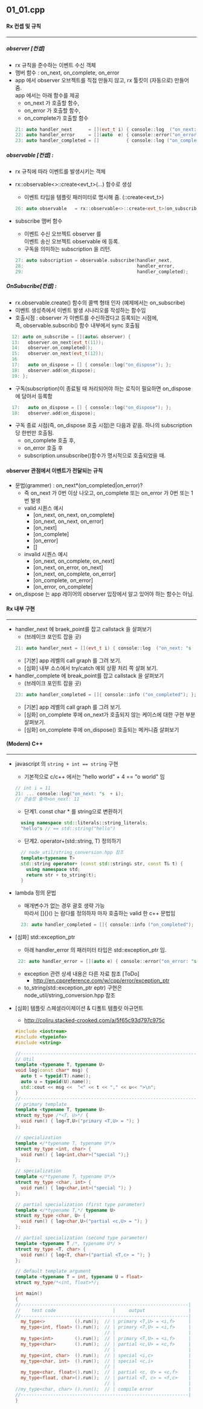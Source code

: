 ## 01_01.cpp
#### Rx 컨셉 및 규칙 
----------------
##### observer [컨셉] 
* rx 규칙을 준수하는 이벤트 수신 객체
* 맴버 함수 : on_next, on_complete, on_error 
* app 에서 observer 오브젝트를 직접 만들지 않고, rx 툴킷이 (자동으로) 만들어 줌.  
  app 에서는 아래 함수를 제공  
  * on_next 가 호출할 함수,  
  * on_error 가 호출할 함수,  
  * on_complete가 호출할 함수
  ```cpp
  21: auto handler_next      = [](evt_t i) { console::log  ("on_next: "s  + i); };
  22: auto handler_error     = [](auto  e) { console::error("on_error: "s + e); };
  23: auto handler_completed = []          { console::log ("on_completed");     };
  ```

##### observable [컨셉] : 
* rx 규칙에 따라 이벤트를 발생시키는 객체
* rx::observable<>::create<evt_t>(...) 함수로 생성
  * 이벤트 타입을 템플릿 패러미터로 명시해 줌. (::create<evt_t>)
  ```cpp
  26: auto observable   = rx::observable<>::create<evt_t>(on_subscribe)
  ```
  
* subscribe 맴버 함수
  * 이벤트 수신 오브젝트 observer 를  
     이벤트 송신 오브젝트 observable 에 등록.
  * 구독을 의미하는 subscription 을 리턴.
  ```cpp
  27: auto subscription = observable.subscribe(handler_next,
  28:                                          handler_error,
  29:                                          handler_completed);
  ```


##### OnSubscribe[컨셉] :
* rx.observable.create() 함수의 콜백 형태 인자 (예제에서는 on_subscribe)
* 이벤트 생성측에서 이벤트 발생 시나리오를 작성하는 함수임
* 호출시점 : observer 가 이벤트를 수신하겠다고 등록되는 시점에,  
  즉, observable.subscrib() 함수 내부에서 sync 호출됨
```cpp
  12: auto on_subscribe = [](auto& observer) {
  13:   observer.on_next(evt_t(11));
  14:   observer.on_completed();
  15:   observer.on_next(evt_t(12));
  16
  17:   auto on_dispose = [] { console::log("on_dispose"); };
  18:   observer.add(on_dispose);
  19: };
```
* 구독(subscription)이 종료될 때 처리되어야 하는 로직이 필요하면 on_dispose 에 담아서 등록함
```cpp
  17:   auto on_dispose = [] { console::log("on_dispose"); };
  18:   observer.add(on_dispose); 
```    
  * 구독 종료 시점(즉, on_dispose 호출 시점)은 다음과 같음. 하나의 subscription 당 한번만 호출됨.
    *  on_complete 호출 후, 
    *  on_error 호출 후
    *  subscription.unsubscribe()함수가 명시적으로 호출되었을 때.

#### observer 관점에서 이벤트가 전달되는 규칙
* 문법(grammer) : on_next*(on_completed|on_error)?
  * 즉 on_next 가 0번 이상 나오고,  on_complete 또는 on_error 가 0번 또는 1번 발생
  * valid 시퀀스 예시
    * [on_next, on_next, on_complete]
    * [on_next, on_next, on_error]
    * [on_next]
    * [on_complete]
    * [on_error]
    * []
  * invalid 시퀀스 예시
    * [on_next, on_complete, on_next]
    * [on_next, on_error,    on_next]
    * [on_next, on_complete, on_error]
    * [on_complete, on_error]
    * [on_error, on_complete]
* on_dispose 는
  app 레이어의 observer 입장에서 알고 있어야 하는 함수는 아님.

  
#### Rx 내부 구현
----------------
* handler_next 에 braek_point를 잡고 callstack 을 살펴보기
  * (브레이크 포인트 잡을 곳)
  ```cpp
  21: auto handler_next = [](evt_t i) { console::log  ("on_next: "s  + i); };
  ```
  * [기본] app 레벨의  call graph 를 그려 보기.
  * [심화] 내부 소스에서 try/catch 예외 상황 처리 쪽 살펴 보기.
* handler_complete 에 break_point를 잡고 callstack 을 살펴보기
  * (브레이크 포인트 잡을 곳)
  ```cpp
  23: auto handler_completed = []{ console::info ("on_completed"); };
  ```
  * [기본] app 레벨의 call graph 를 그려 보기.
  * [심화] on_complete 후에 on_next가 호출되지 않는 케이스에 대한 구현 부분 살펴보기. 
  * [심화] on_complete 후에 on_dispose() 호출되는 메커니즘 살펴보기

#### (Modern) C++
----------------
* javascript 의 ``string + int == string``  구현
  * 기본적으로 c/c++ 에서는 "hello world" + 4 == "o world"  임
  ```cpp
  // int i = 11
  21: ... console::log("on_next: "s  + i);
  // 콘솔창 출력>on_next: 11
  ```
  * 단계1. const char * 를 string으로 변환하기
  ```cpp
    using namespace std::literals::string_literals;
    "hello"s // == std::string("hello")
   ```
  * 단계2. operator+(std::string, T) 정의하기
  ```cpp
    // node_util/string_conversion.hpp 참조
    template<typename T>
    std::string operator+ (const std::string& str, const T& t) {
      using namespace std;
      return str + to_string(t);
    }
  ```
* lambda 정의 문법
  * 매개변수가 없는 경우 괄호 생략 가능  
    따라서  []{}() 는 람다를 정의하자 마자 호출하는 valid 한 c++ 문법임
  ```cpp
    23: auto handler_completed = []{ console::info ("on_completed"); };
  ```

* [심화] std::exception_ptr
  * 아래 handler_error 의 패러미터 타입은 std::exception_ptr 임.
  ```cpp
   22: auto handler_error = [](auto e) { console::error("on_error: "s + e); };
  ```
  * exception 관련 상세 내용은 다른 자료 참조 [ToDo]
    * http://en.cppreference.com/w/cpp/error/exception_ptr 
  * to_string(std::exception_ptr eptr) 구현은 
    node_util/string_conversion.hpp 참조  

* [심화] 템플릿 스페셜라이제이션 & 디폴트 템플릿 아규먼트
  * http://coliru.stacked-crooked.com/a/5f65c93d797c975c
  ```cpp
  #include <iostream>
  #include <typeinfo>
  #include <string>

  //---------------------------------------------------------------------
  // Util
  template <typename T, typename U>
  void log(const char* msg) {
    auto t = typeid(T).name();
    auto u = typeid(U).name();
    std::cout << msg <<  "<" << t << "," << u<< ">\n";
  }
  //---------------------------------------------------------------------
  // primary template
  template <typename T, typename U> 
  struct my_type /*<T, U>*/ {
    void run() { log<T,U>("primary <T,U> = "); }
  };
  
  // specialization
  template </*typename T, typename U*/> 
  struct my_type <int, char> { 
    void run() { log<int,char>("special ");}
  };
  
  // specialization
  template </*typename T, typename U*/> 
  struct my_type <char, int> {
    void run() { log<char,int>("special "); }
  };

  // partial specialization (first type parameter)
  template </*typename T,*/ typename U> 
  struct my_type <char, U> {   
    void run() { log<char,U>("partial <c,U> = "); }
  };
  
  // partial specialization (second type parameter)
  template <typename T /*, typename U*/ > 
  struct my_type <T, char> {   
    void run() { log<T, char>("partial <T,c> = "); }
  };

  // default template argument
  template <typename T = int, typename U = float> 
  struct my_type/*<int, float>*/;

  int main()
  {
  //--------------------------------------------------------------|
  //    test code                     |     output                |
  //--------------------------------------------------------------|
    my_type<>           ().run();  // | primary <T,U> = <i,f>     |
    my_type<int, float> ().run();  // | primary <T,U> = <i,f>     |
                                   // |                           |
    my_type<int>        ().run();  // | primary <T,U> = <i,f>     |
    my_type<char>       ().run();  // | partial <c,U> = <c,f>     |
                                   // |                           |
    my_type<int, char>  ().run();  // | special <i,c>             |
    my_type<char, int>  ().run();  // | special <c,i>             |
                                   // |                           |
    my_type<char, float>().run();  // | partial <c, U> = <c,f>    |
    my_type<float, char>().run();  // | partial <T, c> = <f,c>    |
                                   // |                           |
  //my_type<char, char> ().run();  // | compile error             |
  //--------------------------------------------------------------|
  }
  ```
